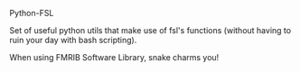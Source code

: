 Python-FSL

Set of useful python utils that make use of fsl's functions (without having to ruin your day with bash scripting).

When using FMRIB Software Library, snake charms you!

